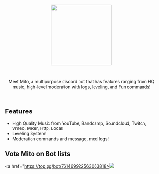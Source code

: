 <div align="center">
<p align="center"><a href="https://mitobot.wtf"><img src="https://cdn.discordapp.com/avatars/761469922563063818/b0d2a2c6c2715736c9e344774b5bbc5e.png" width="200"></a></p><br>
<p align="center">Meet Mito, a multipurpose discord bot that has features ranging from HQ music, high-level moderation with logs, leveling, and Fun commands!</p>
<br></div>

## Features 
- High Quality Music from YouTube, Bandcamp, Soundcloud, Twitch, vimeo, Mixer, Http, Local!
- Leveling System!
- Moderation commands and message, mod logs!

## Vote Mito on Bot lists
<a href="https://top.gg/bot/761469922563063818><img src="https://top.gg/api/widget/761469922563063818.svg"></a>
